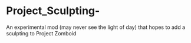 # Project_Sculpting-
An experimental mod (may never see the light of day) that hopes to add a sculpting to Project Zomboid
